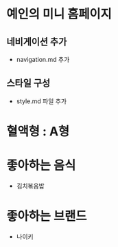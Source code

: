 # 예인의 미니 홈페이지

## 네비게이션 추가

- navigation.md 추가

## 스타일 구성

- style.md 파일 추가

# 혈액형 : A형

# 좋아하는 음식

- 김치볶음밥

# 좋아하는 브랜드

- 나이키
